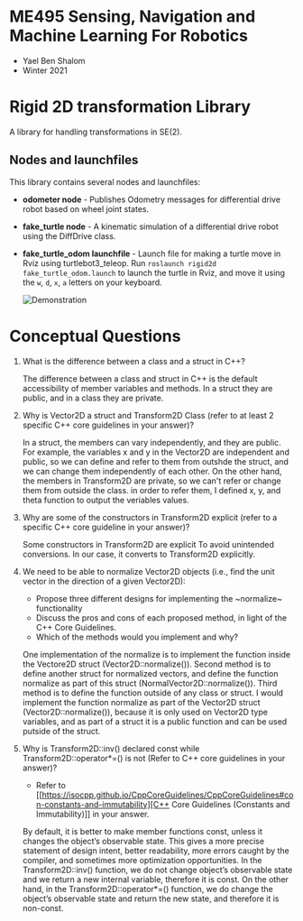 # ME495 Sensing, Navigation and Machine Learning For Robotics
* Yael Ben Shalom
* Winter 2021


# Rigid 2D transformation Library
A library for handling transformations in SE(2).


## Nodes and launchfiles
This library contains several nodes and launchfiles:
- **odometer node** - Publishes Odometry messages for differential drive robot based on wheel joint states.
- **fake_turtle node** - A kinematic simulation of a differential drive robot using the DiffDrive class.

- **fake_turtle_odom launchfile** - Launch file for making a turtle move in Rviz using turtlebot3_teleop. Run `roslaunch rigid2d fake_turtle_odom.launch` to launch the turtle in Rviz, and move it using the `w`, `d`, `x`, `a` letters on your keyboard.

   ![Demonstration](https://github.com/ME495-Navigation/assignment-YaelBenShalom/blob/master/rigid2d/videos/Task_E.gif)


# Conceptual Questions
1. What is the difference between a class and a struct in C++?

   The difference between a class and struct in C++ is the default accessibility of member variables and methods. In a struct they are public, and in a class they are private.

2. Why is Vector2D a struct and Transform2D Class (refer to at least 2 specific C++ core guidelines in your answer)?

   In a struct, the members can vary independently, and they are public. For example, the variables x and y in the Vector2D are independent and public, so we can define and refer to them from outshde the struct, and we can change them independently of each other. On the other hand, the members in Transform2D are private, so we can't refer or change them from outside the class. in order to refer them, I defined x, y, and theta function to output the veriables values.

3. Why are some of the constructors in Transform2D explicit (refer to a specific C++ core guideline in your answer)?

   Some constructors in Transform2D are explicit To avoid unintended conversions. In our case, it converts to Transform2D explicitly.

4. We need to be able to normalize Vector2D objects (i.e., find the unit vector in the direction of a given Vector2D):
   - Propose three different designs for implementing the ~normalize~ functionality
   - Discuss the pros and cons of each proposed method, in light of the C++ Core Guidelines.
   - Which of the methods would you implement and why?

   One implementation of the normalize is to implement the function inside the Vectore2D struct (Vector2D::normalize()). Second method is to define another struct for normalized vectors, and define the function normalize as part of this struct (NormalVector2D::normalize()). Third method is to define the function outside of any class or struct.
   I would implement the function normalize as part of the Vector2D struct (Vector2D::normalize()), because it is only used on Vector2D type variables, and as part of a struct it is a public function and can be used putside of the struct.

5. Why is Transform2D::inv() declared const while Transform2D::operator*=() is not (Refer to C++ core guidelines in your answer)?
   - Refer to [[https://isocpp.github.io/CppCoreGuidelines/CppCoreGuidelines#con-constants-and-immutability][C++ Core Guidelines (Constants and Immutability)]] in your answer.

   By default, it is better to make member functions const, unless it changes the object’s observable state. This gives a more precise statement of design intent, better readability, more errors caught by the compiler, and sometimes more optimization opportunities. In the Transform2D::inv() function, we do not change object’s observable state and we return a new internal variable, therefore it is const. On the other hand, in the Transform2D::operator*=() function, we do change the object’s observable state and return the new state, and therefore it is non-const.